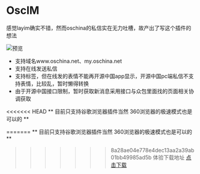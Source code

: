 # OscIM

感觉layim确实不错，然而oschina的私信实在无力吐槽，故产出了写这个插件的想法

![预览](https://gitee.com/1763692101/OscIM/raw/master/dist/QQ%E6%88%AA%E5%9B%BE20170828142739.png "上菜")

- 支持域名www.oschina.net、my.oschina.net
- 支持在线发送私信
- 支持标签，但在线发的表情不能再开源中国app显示，开源中国pc端私信不支持表情，比较乱，暂时懒得转换
- 由于开源中国接口限制，暂时获取新消息采用接口与众包里面找的页面相关协调获取

<<<<<<< HEAD
 ** 目前只支持谷歌浏览器插件当然 360浏览器的极速模式也是可以的 **

=======
 ** 目前只支持谷歌浏览器插件当然 360浏览器的极速模式也是可以的 ** 
>>>>>>> 8a28ae04e778e4dec13aa2a39ab01bb49985ad5b
体验下载地址 [点击下载](https://gitee.com/1763692101/OscIM/raw/master/dist/chrome.crx)
